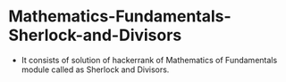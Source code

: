 # Mathematics-Fundamentals-Sherlock-and-Divisors
- It consists of solution of hackerrank of Mathematics of Fundamentals module called as Sherlock and Divisors.
